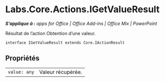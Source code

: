 
# Labs.Core.Actions.IGetValueResult

 _**S’applique à :** apps for Office | Office Add-ins | Office Mix | PowerPoint_

Résultat de l’action Obtention d’une valeur.

```
interface IGetValueResult extends Core.IActionResult
```


## Propriétés


|||
|:-----|:-----|
| `value: any`|Valeur récupérée.|
